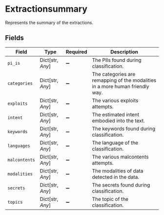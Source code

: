 # Extractionsummary

Represents the summary of the extractions.


## Fields

| Field                                                                        | Type                                                                         | Required                                                                     | Description                                                                  |
| ---------------------------------------------------------------------------- | ---------------------------------------------------------------------------- | ---------------------------------------------------------------------------- | ---------------------------------------------------------------------------- |
| `pi_is`                                                                      | Dict[str, *Any*]                                                             | :heavy_minus_sign:                                                           | The PIIs found during classification.                                        |
| `categories`                                                                 | Dict[str, *Any*]                                                             | :heavy_minus_sign:                                                           | The categories are remapping of the modalities in a more human friendly way. |
| `exploits`                                                                   | Dict[str, *Any*]                                                             | :heavy_minus_sign:                                                           | The various exploits attempts.                                               |
| `intent`                                                                     | Dict[str, *Any*]                                                             | :heavy_minus_sign:                                                           | The estimated intent embodied into the text.                                 |
| `keywords`                                                                   | Dict[str, *Any*]                                                             | :heavy_minus_sign:                                                           | The keywords found during classification.                                    |
| `languages`                                                                  | Dict[str, *Any*]                                                             | :heavy_minus_sign:                                                           | The language of the classification.                                          |
| `malcontents`                                                                | Dict[str, *Any*]                                                             | :heavy_minus_sign:                                                           | The various malcontents attempts.                                            |
| `modalities`                                                                 | Dict[str, *Any*]                                                             | :heavy_minus_sign:                                                           | The modalities of data detected in the data.                                 |
| `secrets`                                                                    | Dict[str, *Any*]                                                             | :heavy_minus_sign:                                                           | The secrets found during classification.                                     |
| `topics`                                                                     | Dict[str, *Any*]                                                             | :heavy_minus_sign:                                                           | The topic of the classification.                                             |